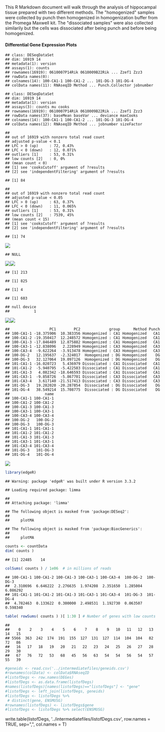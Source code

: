 This R Markdown document will walk through the analysis of hippocampal tissue prepared with two different methods. The "homogenized" samples were collected by punch then homogenized in homogenization buffer from the Promega Maxwell kit. The "dissociated samples" were also collected similarily but the cells was dissociated after being punch and before being homogenized.

#### Differential Gene Expression Plots

    ## class: DESeqDataSet 
    ## dim: 16919 14 
    ## metadata(1): version
    ## assays(1): counts
    ## rownames(16919): 0610007P14Rik 0610009B22Rik ... Zzef1 Zzz3
    ## rowData names(0):
    ## colnames(14): 100-CA1-1 100-CA1-2 ... 101-DG-3 101-DG-4
    ## colData names(11): RNAseqID Method ... Punch.Collector jobnumber

    ## class: DESeqDataSet 
    ## dim: 16919 14 
    ## metadata(1): version
    ## assays(3): counts mu cooks
    ## rownames(16919): 0610007P14Rik 0610009B22Rik ... Zzef1 Zzz3
    ## rowData names(37): baseMean baseVar ... deviance maxCooks
    ## colnames(14): 100-CA1-1 100-CA1-2 ... 101-DG-3 101-DG-4
    ## colData names(12): RNAseqID Method ... jobnumber sizeFactor

    ## 
    ## out of 16919 with nonzero total read count
    ## adjusted p-value < 0.1
    ## LFC > 0 (up)     : 72, 0.43% 
    ## LFC < 0 (down)   : 12, 0.071% 
    ## outliers [1]     : 53, 0.31% 
    ## low counts [2]   : 0, 0% 
    ## (mean count < 0)
    ## [1] see 'cooksCutoff' argument of ?results
    ## [2] see 'independentFiltering' argument of ?results

    ## [1] 84

    ## 
    ## out of 16919 with nonzero total read count
    ## adjusted p-value < 0.05
    ## LFC > 0 (up)     : 63, 0.37% 
    ## LFC < 0 (down)   : 11, 0.065% 
    ## outliers [1]     : 53, 0.31% 
    ## low counts [2]   : 7539, 45% 
    ## (mean count < 15)
    ## [1] see 'cooksCutoff' argument of ?results
    ## [2] see 'independentFiltering' argument of ?results

    ## [1] 74

![](../figures/allregions_onlyhomodiss/DifferentialGeneExpressionAnalysis-1.png)

    ## NULL

![](../figures/allregions_onlyhomodiss/DifferentialGeneExpressionAnalysis-2.png)![](../figures/allregions_onlyhomodiss/DifferentialGeneExpressionAnalysis-3.png)

    ## [1] 213

    ## [1] 825

    ## [1] 4

    ## [1] 603

    ## null device 
    ##           1

![](../figures/allregions_onlyhomodiss/Heatmap100DEgenes-1.png)![](../figures/allregions_onlyhomodiss/Heatmap100DEgenes-2.png)

    ##                  PC1        PC2             group      Method Punch
    ## 100-CA1-1 -18.375906  10.383356 Homogenized : CA1 Homogenized   CA1
    ## 100-CA1-2 -19.350417  12.248572 Homogenized : CA1 Homogenized   CA1
    ## 100-CA1-3 -17.846489  12.875882 Homogenized : CA1 Homogenized   CA1
    ## 100-CA3-1 -12.838096   2.228949 Homogenized : CA3 Homogenized   CA3
    ## 100-CA3-4  -9.622264  -3.913478 Homogenized : CA3 Homogenized   CA3
    ## 100-DG-2   12.195637  -2.324017  Homogenized : DG Homogenized    DG
    ## 100-DG-3   32.127064  19.097126  Homogenized : DG Homogenized    DG
    ## 101-CA1-1 -16.020723   5.436979 Dissociated : CA1 Dissociated   CA1
    ## 101-CA1-2  -5.940795  -5.422583 Dissociated : CA1 Dissociated   CA1
    ## 101-CA1-3   4.082342 -18.646593 Dissociated : CA1 Dissociated   CA1
    ## 101-CA3-1  -9.858726  -5.867701 Dissociated : CA3 Dissociated   CA3
    ## 101-CA3-4   3.617140 -21.517413 Dissociated : CA3 Dissociated   CA3
    ## 101-DG-3   19.282020 -20.287854  Dissociated : DG Dissociated    DG
    ## 101-DG-4   38.549214  15.708775  Dissociated : DG Dissociated    DG
    ##                name
    ## 100-CA1-1 100-CA1-1
    ## 100-CA1-2 100-CA1-2
    ## 100-CA1-3 100-CA1-3
    ## 100-CA3-1 100-CA3-1
    ## 100-CA3-4 100-CA3-4
    ## 100-DG-2   100-DG-2
    ## 100-DG-3   100-DG-3
    ## 101-CA1-1 101-CA1-1
    ## 101-CA1-2 101-CA1-2
    ## 101-CA1-3 101-CA1-3
    ## 101-CA3-1 101-CA3-1
    ## 101-CA3-4 101-CA3-4
    ## 101-DG-3   101-DG-3
    ## 101-DG-4   101-DG-4

![](../figures/allregions_onlyhomodiss/PCA-1.png)

``` r
library(edgeR)
```

    ## Warning: package 'edgeR' was built under R version 3.3.2

    ## Loading required package: limma

    ## 
    ## Attaching package: 'limma'

    ## The following object is masked from 'package:DESeq2':
    ## 
    ##     plotMA

    ## The following object is masked from 'package:BiocGenerics':
    ## 
    ##     plotMA

``` r
counts <- countData
dim( counts )
```

    ## [1] 22485    14

``` r
colSums( counts ) / 1e06  # in millions of reads
```

    ## 100-CA1-1 100-CA1-2 100-CA1-3 100-CA3-1 100-CA3-4  100-DG-2  100-DG-3 
    ##  2.310696  6.646222  2.276635  1.974208  2.351650  1.285004  6.086292 
    ## 101-CA1-1 101-CA1-2 101-CA1-3 101-CA3-1 101-CA3-4  101-DG-3  101-DG-4 
    ##  4.782463  0.133622  0.300000  2.498531  1.192730  0.063507  0.598340

``` r
table( rowSums( counts ) )[ 1:30 ] # Number of genes with low counts
```

    ## 
    ##    0    2    3    4    5    6    7    8    9   10   11   12   13   14   15 
    ## 5566  363  242  174  191  155  127  131  127  114  104  104   82   72   86 
    ##   16   17   18   19   20   21   22   23   24   25   26   27   28   29   30 
    ##   67   76   72   53   68   45   56   63   54   54   56   54   57   55   39

``` r
#geneids <- read.csv('../intermediatefiles/geneids.csv')
#rownames(colData) <- colData$RNAseqID
#listofDegs <- row.names(DEGes)
#listofDegs <- as.data.frame(listofDegs)
#names(listofDegs)[names(listofDegs)=="listofDegs"] <- "gene"
#listofDegs <- left_join(listofDegs, geneids) 
#listofDegs <- listofDegs %>% 
 # distinct(gene, ENSMUSG) 
#rownames(listofDegs) <- listofDegs$gene 
#listofDegs <- listofDegs %>% select(ENSMUSG) 
```

write.table(listofDegs, '../intermediatefiles/listofDegs.csv', row.names = TRUE, sep=",", col.names = T)
